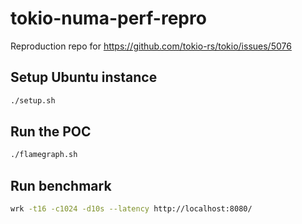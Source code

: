 # tokio-numa-perf-repro

Reproduction repo for https://github.com/tokio-rs/tokio/issues/5076

## Setup Ubuntu instance

```sh
./setup.sh
```

## Run the POC

```sh
./flamegraph.sh
```

## Run benchmark

```sh
wrk -t16 -c1024 -d10s --latency http://localhost:8080/
```
